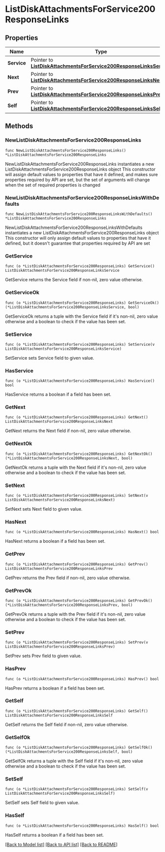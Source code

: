 # ListDiskAttachmentsForService200ResponseLinks

## Properties

Name | Type | Description | Notes
------------ | ------------- | ------------- | -------------
**Service** | Pointer to [**ListDiskAttachmentsForService200ResponseLinksService**](ListDiskAttachmentsForService200ResponseLinksService.md) |  | [optional] 
**Next** | Pointer to [**ListDiskAttachmentsForService200ResponseLinksNext**](ListDiskAttachmentsForService200ResponseLinksNext.md) |  | [optional] 
**Prev** | Pointer to [**ListDiskAttachmentsForService200ResponseLinksPrev**](ListDiskAttachmentsForService200ResponseLinksPrev.md) |  | [optional] 
**Self** | Pointer to [**ListDiskAttachmentsForService200ResponseLinksSelf**](ListDiskAttachmentsForService200ResponseLinksSelf.md) |  | [optional] 

## Methods

### NewListDiskAttachmentsForService200ResponseLinks

`func NewListDiskAttachmentsForService200ResponseLinks() *ListDiskAttachmentsForService200ResponseLinks`

NewListDiskAttachmentsForService200ResponseLinks instantiates a new ListDiskAttachmentsForService200ResponseLinks object
This constructor will assign default values to properties that have it defined,
and makes sure properties required by API are set, but the set of arguments
will change when the set of required properties is changed

### NewListDiskAttachmentsForService200ResponseLinksWithDefaults

`func NewListDiskAttachmentsForService200ResponseLinksWithDefaults() *ListDiskAttachmentsForService200ResponseLinks`

NewListDiskAttachmentsForService200ResponseLinksWithDefaults instantiates a new ListDiskAttachmentsForService200ResponseLinks object
This constructor will only assign default values to properties that have it defined,
but it doesn't guarantee that properties required by API are set

### GetService

`func (o *ListDiskAttachmentsForService200ResponseLinks) GetService() ListDiskAttachmentsForService200ResponseLinksService`

GetService returns the Service field if non-nil, zero value otherwise.

### GetServiceOk

`func (o *ListDiskAttachmentsForService200ResponseLinks) GetServiceOk() (*ListDiskAttachmentsForService200ResponseLinksService, bool)`

GetServiceOk returns a tuple with the Service field if it's non-nil, zero value otherwise
and a boolean to check if the value has been set.

### SetService

`func (o *ListDiskAttachmentsForService200ResponseLinks) SetService(v ListDiskAttachmentsForService200ResponseLinksService)`

SetService sets Service field to given value.

### HasService

`func (o *ListDiskAttachmentsForService200ResponseLinks) HasService() bool`

HasService returns a boolean if a field has been set.

### GetNext

`func (o *ListDiskAttachmentsForService200ResponseLinks) GetNext() ListDiskAttachmentsForService200ResponseLinksNext`

GetNext returns the Next field if non-nil, zero value otherwise.

### GetNextOk

`func (o *ListDiskAttachmentsForService200ResponseLinks) GetNextOk() (*ListDiskAttachmentsForService200ResponseLinksNext, bool)`

GetNextOk returns a tuple with the Next field if it's non-nil, zero value otherwise
and a boolean to check if the value has been set.

### SetNext

`func (o *ListDiskAttachmentsForService200ResponseLinks) SetNext(v ListDiskAttachmentsForService200ResponseLinksNext)`

SetNext sets Next field to given value.

### HasNext

`func (o *ListDiskAttachmentsForService200ResponseLinks) HasNext() bool`

HasNext returns a boolean if a field has been set.

### GetPrev

`func (o *ListDiskAttachmentsForService200ResponseLinks) GetPrev() ListDiskAttachmentsForService200ResponseLinksPrev`

GetPrev returns the Prev field if non-nil, zero value otherwise.

### GetPrevOk

`func (o *ListDiskAttachmentsForService200ResponseLinks) GetPrevOk() (*ListDiskAttachmentsForService200ResponseLinksPrev, bool)`

GetPrevOk returns a tuple with the Prev field if it's non-nil, zero value otherwise
and a boolean to check if the value has been set.

### SetPrev

`func (o *ListDiskAttachmentsForService200ResponseLinks) SetPrev(v ListDiskAttachmentsForService200ResponseLinksPrev)`

SetPrev sets Prev field to given value.

### HasPrev

`func (o *ListDiskAttachmentsForService200ResponseLinks) HasPrev() bool`

HasPrev returns a boolean if a field has been set.

### GetSelf

`func (o *ListDiskAttachmentsForService200ResponseLinks) GetSelf() ListDiskAttachmentsForService200ResponseLinksSelf`

GetSelf returns the Self field if non-nil, zero value otherwise.

### GetSelfOk

`func (o *ListDiskAttachmentsForService200ResponseLinks) GetSelfOk() (*ListDiskAttachmentsForService200ResponseLinksSelf, bool)`

GetSelfOk returns a tuple with the Self field if it's non-nil, zero value otherwise
and a boolean to check if the value has been set.

### SetSelf

`func (o *ListDiskAttachmentsForService200ResponseLinks) SetSelf(v ListDiskAttachmentsForService200ResponseLinksSelf)`

SetSelf sets Self field to given value.

### HasSelf

`func (o *ListDiskAttachmentsForService200ResponseLinks) HasSelf() bool`

HasSelf returns a boolean if a field has been set.


[[Back to Model list]](../README.md#documentation-for-models) [[Back to API list]](../README.md#documentation-for-api-endpoints) [[Back to README]](../README.md)


